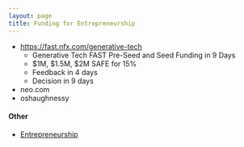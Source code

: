 ```yaml
---
layout: page
title: Funding for Entrepreneurship
---
```


* https://fast.nfx.com/generative-tech
  * Generative Tech FAST Pre-Seed and Seed Funding in 9 Days
  * $1M, $1.5M, $2M SAFE for 15%
  * Feedback in 4 days
  * Decision in 9 days
* neo.com
* oshaughnessy

#### Other
* [Entrepreneurship](/entrepreneurship)
